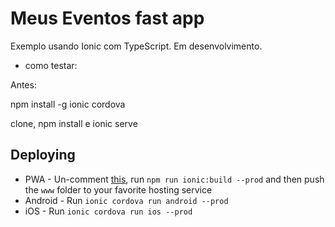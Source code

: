 # Meus Eventos fast app

Exemplo usando Ionic com TypeScript. Em desenvolvimento.

- como testar:

Antes:

npm install -g ionic cordova

clone, npm install e ionic serve

## Deploying

* PWA - Un-comment [this](https://github.com/ionic-team/ionic2-app-base/blob/master/src/index.html#L17), run `npm run ionic:build --prod` and then push the `www` folder to your favorite hosting service
* Android - Run `ionic cordova run android --prod`
* iOS - Run `ionic cordova run ios --prod`

